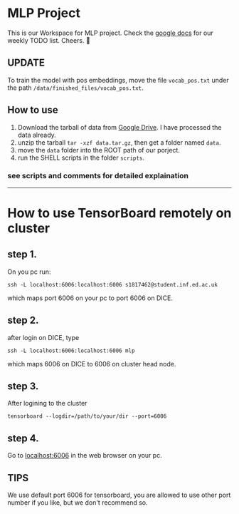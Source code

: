 # MLP Project
This is our Workspace for MLP project. Check the [google docs](https://docs.google.com/document/d/1E2p1h7s7PhCX-CSWkcq4TnxyZOLhmIXH6-iZFe6VzN4/edit?usp=sharing) for our weekly TODO list. Cheers. 🍺

## UPDATE
To train the model with pos embeddings, move the file `vocab_pos.txt` under the path `/data/finished_files/vocab_pos.txt`.

## How to use
1. Download the tarball of data from [Google Drive](https://drive.google.com/file/d/161iKccsFBqHAiuvRU1AP-6x89z07xEqN/view?usp=sharing). I have processed the data already.
2. unzip the tarball `tar -xzf data.tar.gz`, then get a folder named `data`.
3. move the `data` folder into the ROOT path of our porject.
3. run the SHELL scripts in the folder `scripts`.


### see scripts and comments for detailed explaination

----------------------------

# How to use TensorBoard remotely on cluster
## step 1.
On you pc run:
```
ssh -L localhost:6006:localhost:6006 s1817462@student.inf.ed.ac.uk
```
which maps port 6006 on your pc to port 6006 on DICE.
## step 2.
after login on DICE, type
```
ssh -L localhost:6006:localhost:6006 mlp
```
which maps 6006 on DICE to 6006 on cluster head node.
## step 3.
After logining to the cluster
```
tensorboard --logdir=/path/to/your/dir --port=6006
```
## step 4.
Go to [localhost:6006](http://localhost:6006) in the web browser on your pc.

## TIPS
We use default port 6006 for tensorboard, you are allowed to use other port number if you like, but we don't recommend so.